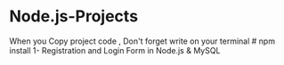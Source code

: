 # Node.js-Projects
When you Copy project code , Don't forget write on your terminal # npm install
1- Registration and Login Form in Node.js & MySQL
